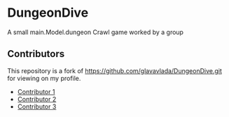 # DungeonDive
A small main.Model.dungeon Crawl game worked by a group 

## Contributors

This repository is a fork of https://github.com/glavavlada/DungeonDive.git for viewing on my profile.

- [Contributor 1](https://github.com/glavavlada)
- [Contributor 2](https://github.com/emonrf)
- [Contributor 3](https://github.com/JacobHilliker0)

